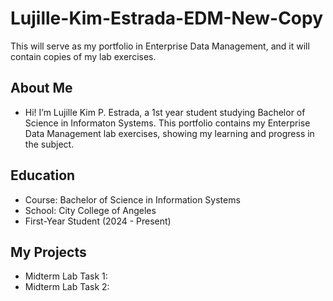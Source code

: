 # Lujille-Kim-Estrada-EDM-New-Copy
This will serve as my portfolio in Enterprise Data Management, and it will contain copies of my lab exercises.
## About Me
- Hi! I’m Lujille Kim P. Estrada, a 1st year student studying Bachelor of Science in Informaton Systems. This portfolio contains my Enterprise Data Management lab exercises, showing my learning and progress in the subject.
## Education
- Course: Bachelor of Science in Information Systems
- School: City College of Angeles
- First-Year Student (2024 - Present)

## My Projects
- Midterm Lab Task 1:
- Midterm Lab Task 2:
